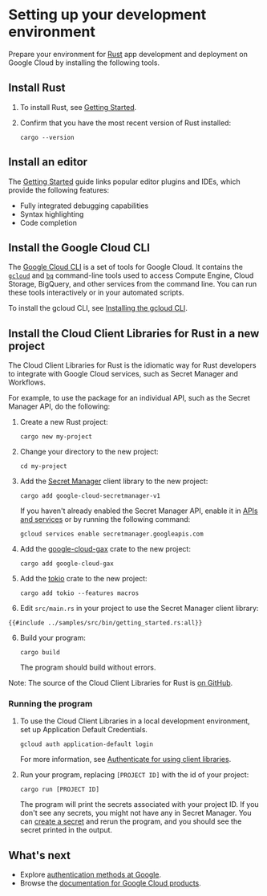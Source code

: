 <!-- 
Copyright 2025 Google LLC

Licensed under the Apache License, Version 2.0 (the "License");
you may not use this file except in compliance with the License.
You may obtain a copy of the License at

    https://www.apache.org/licenses/LICENSE-2.0

Unless required by applicable law or agreed to in writing, software
distributed under the License is distributed on an "AS IS" BASIS,
WITHOUT WARRANTIES OR CONDITIONS OF ANY KIND, either express or implied.
See the License for the specific language governing permissions and
limitations under the License.
-->

# Setting up your development environment

Prepare your environment for [Rust] app development and deployment on Google
Cloud by installing the following tools.

## Install Rust

1. To install Rust, see [Getting Started][rust-getting-started].

1. Confirm that you have the most recent version of Rust installed:

   ```shell
   cargo --version
   ```

## Install an editor

The [Getting Started][rust-getting-started] guide links popular editor plugins
and IDEs, which provide the following features:

- Fully integrated debugging capabilities
- Syntax highlighting
- Code completion

## Install the Google Cloud CLI

The [Google Cloud CLI] is a set of tools for Google Cloud. It contains the
[`gcloud`](https://cloud.google.com/sdk/gcloud/) and
[`bq`](https://cloud.google.com/bigquery/docs/bq-command-line-tool) command-line
tools used to access Compute Engine, Cloud Storage, BigQuery, and other services
from the command line. You can run these tools interactively or in your
automated scripts.

To install the gcloud CLI, see
[Installing the gcloud CLI](https://cloud.google.com/sdk/install).

## Install the Cloud Client Libraries for Rust in a new project

The Cloud Client Libraries for Rust is the idiomatic way for Rust developers to
integrate with Google Cloud services, such as Secret Manager and Workflows.

For example, to use the package for an individual API, such as the Secret
Manager API, do the following:

1. Create a new Rust project:

   ```shell
   cargo new my-project
   ```

1. Change your directory to the new project:

   ```shell
   cd my-project
   ```

1. Add the [Secret Manager] client library to the new project:

   ```shell
   cargo add google-cloud-secretmanager-v1
   ```

   If you haven't already enabled the Secret Manager API, enable it in
   [APIs and services](https://console.cloud.google.com/apis) or by running the
   following command:

   ```shell
   gcloud services enable secretmanager.googleapis.com
   ```

1. Add the [google-cloud-gax] crate to the new project:

   ```shell
   cargo add google-cloud-gax
   ```

1. Add the [tokio] crate to the new project:

   ```shell
   cargo add tokio --features macros
   ```

1. Edit `src/main.rs` in your project to use the Secret Manager client library:

```rust,ignore,noplayground
{{#include ../samples/src/bin/getting_started.rs:all}}
```

<!-- markdownlint-disable MD029 -->

6. Build your program:

   ```shell
   cargo build
   ```

   The program should build without errors.

<!-- markdownlint-enable MD029 -->

Note: The source of the Cloud Client Libraries for Rust is
[on GitHub](https://github.com/googleapis/google-cloud-rust).

### Running the program

1. To use the Cloud Client Libraries in a local development environment, set up
   Application Default Credentials.

   ```shell
   gcloud auth application-default login
   ```

   For more information, see
   [Authenticate for using client libraries][authn-client-libraries].

1. Run your program, replacing `[PROJECT ID]` with the id of your project:

   ```shell
   cargo run [PROJECT ID]
   ```

   The program will print the secrets associated with your project ID. If you
   don't see any secrets, you might not have any in Secret Manager. You can
   [create a secret] and rerun the program, and you should see the secret
   printed in the output.

## What's next

- Explore [authentication methods at Google].
- Browse the [documentation for Google Cloud products].

[authentication methods at google]: https://cloud.google.com/docs/authentication
[authn-client-libraries]: https://cloud.google.com/docs/authentication/client-libraries
[create a secret]: https://cloud.google.com/secret-manager/docs/creating-and-accessing-secrets
[documentation for google cloud products]: https://cloud.google.com/products
[google cloud cli]: https://cloud.google.com/sdk/
[google-cloud-gax]: https://crates.io/crates/google-cloud-gax
[rust]: https://www.rust-lang.org/
[rust-getting-started]: https://www.rust-lang.org/learn/get-started
[secret manager]: https://cloud.google.com/secret-manager/docs/overview
[tokio]: https://crates.io/crates/tokio
